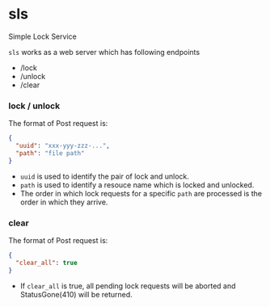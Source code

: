 # sls

Simple Lock Service

`sls` works as a web server which has following endpoints

- /lock
- /unlock
- /clear

### lock / unlock

The format of Post request is:

```json
{
  "uuid": "xxx-yyy-zzz-...",
  "path": "file path"
}
```
- `uuid` is used to identify the pair of lock and unlock. 
- `path` is used to identify a resouce name which is locked and unlocked.
- The order in which lock requests for a specific `path` are processed is the order in which they arrive.

### clear

The format of Post request is:

```json
{
  "clear_all": true
}
```

- If `clear_all` is true, all pending lock requests will be aborted and StatusGone(410) will be returned.
